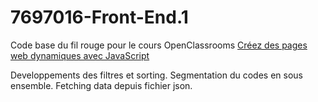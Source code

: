 # 7697016-Front-End.1

Code base du fil rouge pour le cours OpenClassrooms [Créez des pages web dynamiques avec JavaScript](https://openclassrooms.com/fr/courses/7697016-creez-des-pages-web-dynamiques-avec-javascript)

Developpements des filtres et sorting.
Segmentation du codes en sous ensemble.
Fetching data depuis fichier json.


